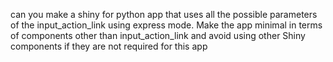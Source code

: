 can you make a shiny for python app that uses all the possible parameters of the input_action_link using express mode.
Make the app minimal in terms of components other than input_action_link and avoid using other Shiny components if they are not required for this app
